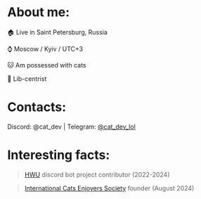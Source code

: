 # About me:
🏠 Live in Saint Petersburg, Russia

⌚️ Moscow / Kyiv / UTC+3

🐱 Am possessed with cats

🥸 Lib-centrist

# Contacts:

Discord: @cat_dev | Telegram: [@cat_dev_lol](https://telegram.me/cat_dev_lol)

# Interesting facts: 

> [HWU](https://highways2b2t.net) discord bot project contributor (2022-2024)

> [International Cats Enjoyers Society](https://discord.gg/f32UQYZ9x8) founder (August 2024)
